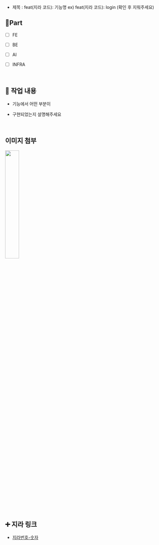 - 제목 : feat(지라 코드): 기능명
  ex) feat(지라 코드): login
  (확인 후 지워주세요)

## 🔘Part

- [ ] FE

- [ ] BE

- [ ] AI

- [ ] INFRA

<br/>

## 🔎 작업 내용

- 기능에서 어떤 부분이

- 구현되었는지 설명해주세요

<br/>

## 이미지 첨부

<img src="파일주소" width="30%" height="30%"/>

<br/>


## ➕ 지라 링크

- [지라번호-숫자](지라주소)

<br/>